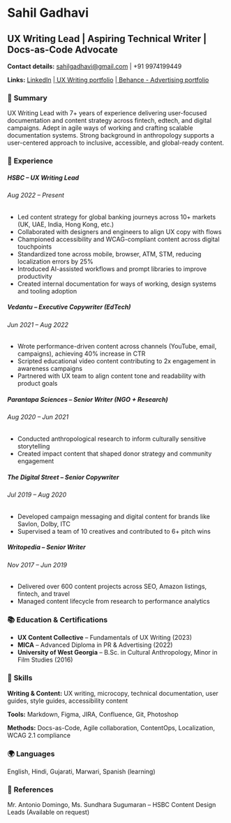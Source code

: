 # **Sahil Gadhavi**

## UX Writing Lead | Aspiring Technical Writer | Docs-as-Code Advocate 
**Contact details:** sahilgadhavi@gmail.com | +91 9974199449

**Links:** [LinkedIn](https://www.linkedin.com/in/sahilgadhavi/) |[ UX Writing portfolio](https://www.figma.com/deck/nYGixVMQBBhoqKdsebFUwi/Sahil-Gadhavi---Portfolio) |[ Behance - Advertising portfolio](https://www.behance.net/sahilgadhavi)


### 📄 **Summary**

UX Writing Lead with 7+ years of experience delivering user-focused documentation and content strategy across fintech, edtech, and digital campaigns. Adept in agile ways of working and crafting scalable documentation systems. Strong background in anthropology supports a user-centered approach to inclusive, accessible, and global-ready content.


### 📅 **Experience**

##### HSBC – UX Writing Lead 
###### *Aug 2022 – Present*

- Led content strategy for global banking journeys across 10+ markets (UK, UAE, India, Hong Kong, etc.)
- Collaborated with designers and engineers to align UX copy with flows
- Championed accessibility and WCAG-compliant content across digital touchpoints
- Standardized tone across mobile, browser, ATM, STM, reducing localization errors by 25%
- Introduced AI-assisted workflows and prompt libraries to improve productivity
- Created internal documentation for ways of working, design systems and tooling adoption



##### Vedantu – Executive Copywriter (EdTech) 
###### *Jun 2021 – Aug 2022*

- Wrote performance-driven content across channels (YouTube, email, campaigns), achieving 40% increase in CTR
- Scripted educational video content contributing to 2x engagement in awareness campaigns
- Partnered with UX team to align content tone and readability with product goals




##### Parantapa Sciences – Senior Writer (NGO + Research) 
###### *Aug 2020 – Jun 2021*

- Conducted anthropological research to inform culturally sensitive storytelling
- Created impact content that shaped donor strategy and community engagement




##### The Digital Street – Senior Copywriter 
###### *Jul 2019 – Aug 2020*

- Developed campaign messaging and digital content for brands like Savlon, Dolby, ITC
- Supervised a team of 10 creatives and contributed to 6+ pitch wins




##### Writopedia – Senior Writer 
###### *Nov 2017 – Jun 2019*

- Delivered over 600 content projects across SEO, Amazon listings, fintech, and travel
- Managed content lifecycle from research to performance analytics



### 📚 **Education & Certifications**

- **UX Content Collective** – Fundamentals of UX Writing (2023)
- **MICA** – Advanced Diploma in PR & Advertising (2022)
- **University of West Georgia** – B.Sc. in Cultural Anthropology, Minor in Film Studies (2016)



### 🔧 **Skills**

**Writing & Content:** UX writing, microcopy, technical documentation, user guides, style guides, accessibility content 

**Tools:** Markdown, Figma, JIRA, Confluence, Git, Photoshop 

**Methods:** Docs-as-Code, Agile collaboration, ContentOps, Localization, WCAG 2.1 compliance



### 🌍 **Languages**

English, Hindi, Gujarati, Marwari, Spanish (learning)






### 📂 **References**

Mr. Antonio Domingo, Ms. Sundhara Sugumaran – HSBC Content Design Leads (Available on request)

